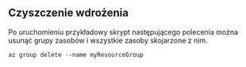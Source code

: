 ## <a name="clean-up-deployment"></a>Czyszczenie wdrożenia

Po uruchomieniu przykładowy skrypt następującego polecenia można usunąć grupy zasobów i wszystkie zasoby skojarzone z nim.

```azurecli
az group delete --name myResourceGroup
```
